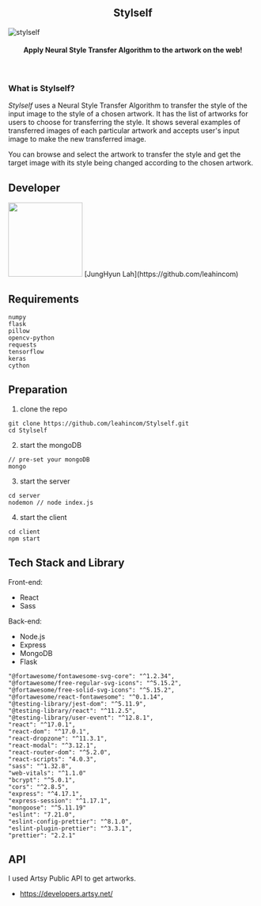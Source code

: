 <p align="center">
  <h2 align="center">Stylself</h3>
<img src="https://user-images.githubusercontent.com/49134038/110634256-1ab16e00-81ed-11eb-8630-282459d140a2.gif" alt="stylself" >
  <h4 align="center">Apply Neural Style Transfer Algorithm to the artwork on the web!</h4>
  <br />
</p>



### What is Stylself?

*Stylself* uses a Neural Style Transfer Algorithm to transfer the style of the input image to the style of a chosen artwork. It has the list of artworks for users to choose for transferring the style. It shows several examples of transferred images of each particular artwork and accepts user's input image to make the new transferred  image.

You can browse and select the artwork to transfer the style and get the target image with its style being changed according to the chosen artwork.



## Developer

<img src="https://user-images.githubusercontent.com/49134038/127655424-9d7721f1-0d09-4bcd-b6c4-0dc40a6567be.jpeg" width="150" />
[JungHyun Lah](https://github.com/leahincom)



## Requirements

```
numpy
flask
pillow
opencv-python
requests
tensorflow
keras
cython
```



## Preparation

1. clone the repo

```
git clone https://github.com/leahincom/Stylself.git
cd Stylself
```

2. start the mongoDB

```
// pre-set your mongoDB
mongo
```

3. start the server

```
cd server
nodemon // node index.js
```

4. start the client

```
cd client
npm start
```



## Tech Stack and Library

Front-end:

* React
* Sass

Back-end:

* Node.js
* Express
* MongoDB
* Flask

```
"@fortawesome/fontawesome-svg-core": "^1.2.34",
"@fortawesome/free-regular-svg-icons": "^5.15.2",
"@fortawesome/free-solid-svg-icons": "^5.15.2",
"@fortawesome/react-fontawesome": "^0.1.14",
"@testing-library/jest-dom": "^5.11.9",
"@testing-library/react": "^11.2.5",
"@testing-library/user-event": "^12.8.1",
"react": "^17.0.1",
"react-dom": "^17.0.1",
"react-dropzone": "^11.3.1",
"react-modal": "^3.12.1",
"react-router-dom": "^5.2.0",
"react-scripts": "4.0.3",
"sass": "^1.32.8",
"web-vitals": "^1.1.0"
"bcrypt": "^5.0.1",
"cors": "^2.8.5",
"express": "^4.17.1",
"express-session": "^1.17.1",
"mongoose": "^5.11.19"
"eslint": "7.21.0",
"eslint-config-prettier": "^8.1.0",
"eslint-plugin-prettier": "^3.3.1",
"prettier": "2.2.1"
```



## API

I used Artsy Public API to get artworks.

*  https://developers.artsy.net/
